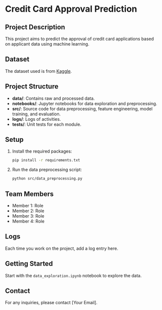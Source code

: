 # Credit Card Approval Prediction

## Project Description
This project aims to predict the approval of credit card applications based on applicant data using machine learning.

## Dataset
The dataset used is from [Kaggle](https://www.kaggle.com/datasets/rikdifos/credit-card-approval-prediction).

## Project Structure
- **data/**: Contains raw and processed data.
- **notebooks/**: Jupyter notebooks for data exploration and preprocessing.
- **src/**: Source code for data preprocessing, feature engineering, model training, and evaluation.
- **logs/**: Logs of activities.
- **tests/**: Unit tests for each module.

## Setup
1. Install the required packages:
    ```bash
    pip install -r requirements.txt
    ```
2. Run the data preprocessing script:
    ```bash
    python src/data_preprocessing.py
    ```

## Team Members
- Member 1: Role
- Member 2: Role
- Member 3: Role
- Member 4: Role


## Logs
Each time you work on the project, add a log entry here.

## Getting Started
Start with the `data_exploration.ipynb` notebook to explore the data.

## Contact
For any inquiries, please contact [Your Email].


